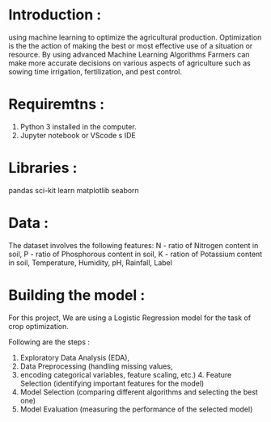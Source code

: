 # Introduction :
using machine learning to optimize the agricultural production.
Optimization is the the action of making the best or most effective use of a situation or resource.
By using advanced Machine Learning Algorithms Farmers can make more accurate decisions on various aspects of agriculture such as sowing time irrigation, fertilization, and pest control. 

# Requiremtns :
1. Python 3 installed in the computer.
2. Jupyter notebook or VScode s IDE

# Libraries :
pandas 
sci-kit learn
matplotlib
seaborn

# Data :

The dataset involves the following features:
N - ratio of Nitrogen content in soil,
P - ratio of Phosphorous content in soil,
K - ration of Potassium content in soil,
Temperature, Humidity, pH, Rainfall, Label 

# Building the model :
For this project, We are using a Logistic Regression model for the task of crop optimization.

Following are the steps :
1. Exploratory Data Analysis (EDA), 
2. Data Preprocessing (handling missing values, 
3. encoding categorical variables, feature scaling, etc.) 4. Feature Selection (identifying important features for the model) 
5. Model Selection (comparing different algorithms and selecting the best one) 
6. Model Evaluation (measuring the performance of the selected model)

